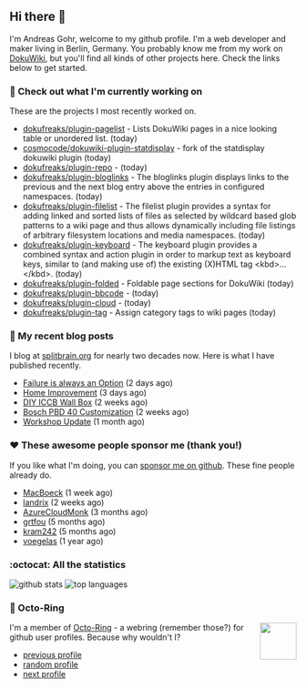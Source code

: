 ## Hi there :wave:

I'm Andreas Gohr, welcome to my github profile. I'm a web developer and maker living in Berlin, Germany. You probably know me from my work on [DokuWiki](https://github.com/splitbrain/dokuwiki), but you'll find all kinds of other projects here. Check the links below to get started.

### :hammer: Check out what I'm currently working on

These are the projects I most recently worked on.


- [dokufreaks/plugin-pagelist](https://github.com/dokufreaks/plugin-pagelist) - Lists DokuWiki pages in a nice looking table or unordered list. (today)
- [cosmocode/dokuwiki-plugin-statdisplay](https://github.com/cosmocode/dokuwiki-plugin-statdisplay) - fork of the statdisplay dokuwiki plugin (today)
- [dokufreaks/plugin-repo](https://github.com/dokufreaks/plugin-repo) -  (today)
- [dokufreaks/plugin-bloglinks](https://github.com/dokufreaks/plugin-bloglinks) - The bloglinks plugin displays links to the previous and the next blog entry above the entries in configured namespaces. (today)
- [dokufreaks/plugin-filelist](https://github.com/dokufreaks/plugin-filelist) - The filelist plugin provides a syntax for adding linked and sorted lists of files as selected by wildcard based glob patterns to a wiki page and thus allows dynamically including file listings of arbitrary filesystem locations and media namespaces. (today)
- [dokufreaks/plugin-keyboard](https://github.com/dokufreaks/plugin-keyboard) - The keyboard plugin provides a combined syntax and action plugin in order to markup text as keyboard keys, similar to (and making use of) the existing (X)HTML tag &lt;kbd&gt;…&lt;/kbd&gt;. (today)
- [dokufreaks/plugin-folded](https://github.com/dokufreaks/plugin-folded) - Foldable page sections for DokuWiki (today)
- [dokufreaks/plugin-bbcode](https://github.com/dokufreaks/plugin-bbcode) -  (today)
- [dokufreaks/plugin-cloud](https://github.com/dokufreaks/plugin-cloud) -  (today)
- [dokufreaks/plugin-tag](https://github.com/dokufreaks/plugin-tag) - Assign category tags to wiki pages (today)

### :scroll: My recent blog posts

I blog at [splitbrain.org](https://www.splitbrain.org) for nearly two decades now. Here is what I have published recently.


- [Failure is always an Option](https://www.splitbrain.org/blog/2020-11/07-failure_is_always_an_option) (2 days ago)
- [Home Improvement](https://www.splitbrain.org/blog/2020-11/06-home_improvement) (3 days ago)
- [DIY ICCB Wall Box](https://www.splitbrain.org/blog/2020-10/24-diy_iccb_wall_box) (2 weeks ago)
- [Bosch PBD 40 Customization](https://www.splitbrain.org/blog/2020-10/22-pbd_40_customization) (2 weeks ago)
- [Workshop Update](https://www.splitbrain.org/blog/2020-10/06-workshop_update) (1 month ago)

### :hearts:️ These awesome people sponsor me (thank you!)

If you like what I'm doing, you can [sponsor me on github](https://github.com/sponsors/splitbrain). These fine people already do.


- [MacBoeck](https://github.com/MacBoeck) (1 week ago)
- [landrix](https://github.com/landrix) (2 weeks ago)
- [AzureCloudMonk](https://github.com/AzureCloudMonk) (3 months ago)
- [grtfou](https://github.com/grtfou) (5 months ago)
- [kram242](https://github.com/kram242) (5 months ago)
- [voegelas](https://github.com/voegelas) (1 year ago)

### :octocat: All the statistics

 ![github stats](https://github-readme-stats.vercel.app/api?username=splitbrain&show_icons=true&hide_title=true)
![top languages](https://github-readme-stats.vercel.app/api/top-langs/?username=splitbrain&layout=compact)


### :octopus: Octo-Ring

<img width="64" height="65" src="https://octo-ring.com/static/img/octo.png" align="right" alt="">

I'm a member of [Octo-Ring](https://octo-ring.com/) - a webring (remember those?) for github user profiles. Because why wouldn't I? 

* [previous profile](https://octo-ring.com/p/splitbrain/prev)
* [random profile](https://octo-ring.com/p/splitbrain/random)
* [next profile](https://octo-ring.com/p/splitbrain/next)

